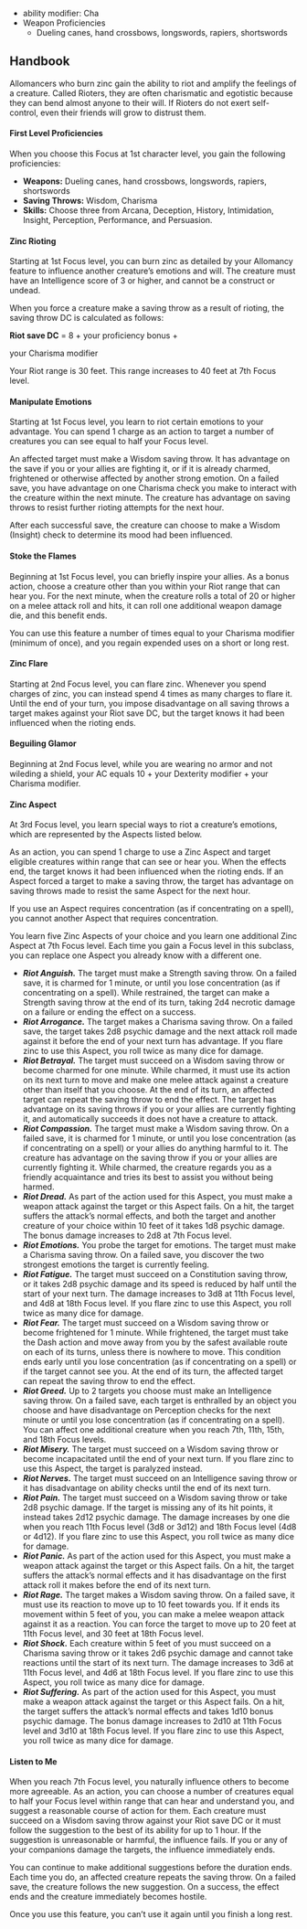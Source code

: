 - ability modifier: Cha
- Weapon Proficiencies
	- Dueling canes, hand crossbows, longswords, rapiers, shortswords

## Handbook

Allomancers who burn zinc gain the ability to riot and amplify the feelings of a creature. Called Rioters, they are often charismatic and egotistic because they can bend almost anyone to their will. If Rioters do not exert self-control, even their friends will grow to distrust them.

#### First Level Proficiencies

When you choose this Focus at 1st character level, you gain the following proficiencies:

-   **Weapons:** Dueling canes, hand crossbows, longswords, rapiers, shortswords
-   **Saving Throws:** Wisdom, Charisma
-   **Skills:** Choose three from Arcana, Deception, History, Intimidation, Insight, Perception, Performance, and Persuasion.

#### Zinc Rioting

Starting at 1st Focus level, you can burn zinc as detailed by your Allomancy feature to influence another creature’s emotions and will. The creature must have an Intelligence score of 3 or higher, and cannot be a construct or undead.

When you force a creature make a saving throw as a result of rioting, the saving throw DC is calculated as follows:

**Riot save DC** = 8 + your proficiency bonus +

your Charisma modifier

Your Riot range is 30 feet. This range increases to 40 feet at 7th Focus level.

#### Manipulate Emotions

Starting at 1st Focus level, you learn to riot certain emotions to your advantage. You can spend 1 charge as an action to target a number of creatures you can see equal to half your Focus level.

An affected target must make a Wisdom saving throw. It has advantage on the save if you or your allies are fighting it, or if it is already charmed, frightened or otherwise affected by another strong emotion. On a failed save, you have advantage on one Charisma check you make to interact with the creature within the next minute. The creature has advantage on saving throws to resist further rioting attempts for the next hour.

After each successful save, the creature can choose to make a Wisdom (Insight) check to determine its mood had been influenced.

#### Stoke the Flames

Beginning at 1st Focus level, you can briefly inspire your allies. As a bonus action, choose a creature other than you within your Riot range that can hear you. For the next minute, when the creature rolls a total of 20 or higher on a melee attack roll and hits, it can roll one additional weapon damage die, and this benefit ends.

You can use this feature a number of times equal to your Charisma modifier (minimum of once), and you regain expended uses on a short or long rest.

#### Zinc Flare

Starting at 2nd Focus level, you can flare zinc. Whenever you spend charges of zinc, you can instead spend 4 times as many charges to flare it. Until the end of your turn, you impose disadvantage on all saving throws a target makes against your Riot save DC, but the target knows it had been influenced when the rioting ends.

#### Beguiling Glamor

Beginning at 2nd Focus level, while you are wearing no armor and not wileding a shield, your AC equals 10 + your Dexterity modifier + your Charisma modifier.

#### Zinc Aspect

At 3rd Focus level, you learn special ways to riot a creature’s emotions, which are represented by the Aspects listed below.

As an action, you can spend 1 charge to use a Zinc Aspect and target eligible creatures within range that can see or hear you. When the effects end, the target knows it had been influenced when the rioting ends. If an Aspect forced a target to make a saving throw, the target has advantage on saving throws made to resist the same Aspect for the next hour.

If you use an Aspect requires concentration (as if concentrating on a spell), you cannot another Aspect that requires concentration.

You learn five Zinc Aspects of your choice and you learn one additional Zinc Aspect at 7th Focus level. Each time you gain a Focus level in this subclass, you can replace one Aspect you already know with a different one.
-   _**Riot Anguish.**_ The target must make a Strength saving throw. On a failed save, it is charmed for 1 minute, or until you lose concentration (as if concentrating on a spell). While restrained, the target can make a Strength saving throw at the end of its turn, taking 2d4 necrotic damage on a failure or ending the effect on a success.
-   _**Riot Arrogance.**_ The target makes a Charisma saving throw. On a failed save, the target takes 2d8 psychic damage and the next attack roll made against it before the end of your next turn has advantage. If you flare zinc to use this Aspect, you roll twice as many dice for damage.
-   _**Riot Betrayal.**_ The target must succeed on a Wisdom saving throw or become charmed for one minute. While charmed, it must use its action on its next turn to move and make one melee attack against a creature other than itself that you choose. At the end of its turn, an affected target can repeat the saving throw to end the effect. The target has advantage on its saving throws if you or your allies are currently fighting it, and automatically succeeds it does not have a creature to attack.
-   _**Riot Compassion.**_ The target must make a Wisdom saving throw. On a failed save, it is charmed for 1 minute, or until you lose concentration (as if concentrating on a spell) or your allies do anything harmful to it. The creature has advantage on the saving throw if you or your allies are currently fighting it. While charmed, the creature regards you as a friendly acquaintance and tries its best to assist you without being harmed.
-   _**Riot Dread.**_ As part of the action used for this Aspect, you must make a weapon attack against the target or this Aspect fails. On a hit, the target suffers the attack’s normal effects, and both the target and another creature of your choice within 10 feet of it takes 1d8 psychic damage. The bonus damage increases to 2d8 at 7th Focus level.
-   _**Riot Emotions.**_ You probe the target for emotions. The target must make a Charisma saving throw. On a failed save, you discover the two strongest emotions the target is currently feeling.
-   _**Riot Fatigue.**_ The target must succeed on a Constitution saving throw, or it takes 2d8 psychic damage and its speed is reduced by half until the start of your next turn. The damage increases to 3d8 at 11th Focus level, and 4d8 at 18th Focus level. If you flare zinc to use this Aspect, you roll twice as many dice for damage.
-   _**Riot Fear.**_ The target must succeed on a Wisdom saving throw or become frightened for 1 minute. While frightened, the target must take the Dash action and move away from you by the safest available route on each of its turns, unless there is nowhere to move. This condition ends early until you lose concentration (as if concentrating on a spell) or if the target cannot see you. At the end of its turn, the affected target can repeat the saving throw to end the effect.
-   _**Riot Greed.**_ Up to 2 targets you choose must make an Intelligence saving throw. On a failed save, each target is enthralled by an object you choose and have disadvantage on Perception checks for the next minute or until you lose concentration (as if concentrating on a spell). You can affect one additional creature when you reach 7th, 11th, 15th, and 18th Focus levels.
-   _**Riot Misery.**_ The target must succeed on a Wisdom saving throw or become incapacitated until the end of your next turn. If you flare zinc to use this Aspect, the target is paralyzed instead.
-   _**Riot Nerves.**_ The target must succeed on an Intelligence saving throw or it has disadvantage on ability checks until the end of its next turn.
-   _**Riot Pain.**_ The target must succeed on a Wisdom saving throw or take 2d8 psychic damage. If the target is missing any of its hit points, it instead takes 2d12 psychic damage. The damage increases by one die when you reach 11th Focus level (3d8 or 3d12) and 18th Focus level (4d8 or 4d12). If you flare zinc to use this Aspect, you roll twice as many dice for damage.
-   _**Riot Panic.**_ As part of the action used for this Aspect, you must make a weapon attack against the target or this Aspect fails. On a hit, the target suffers the attack’s normal effects and it has disadvantage on the first attack roll it makes before the end of its next turn.
-   _**Riot Rage.**_ The target makes a Wisdom saving throw. On a failed save, it must use its reaction to move up to 10 feet towards you. If it ends its movement within 5 feet of you, you can make a melee weapon attack against it as a reaction. You can force the target to move up to 20 feet at 11th Focus level, and 30 feet at 18th Focus level.
-   _**Riot Shock.**_ Each creature within 5 feet of you must succeed on a Charisma saving throw or it takes 2d6 psychic damage and cannot take reactions until the start of its next turn. The damage increases to 3d6 at 11th Focus level, and 4d6 at 18th Focus level. If you flare zinc to use this Aspect, you roll twice as many dice for damage.
-   _**Riot Suffering.**_ As part of the action used for this Aspect, you must make a weapon attack against the target or this Aspect fails. On a hit, the target suffers the attack’s normal effects and takes 1d10 bonus psychic damage. The bonus damage increases to 2d10 at 11th Focus level and 3d10 at 18th Focus level. If you flare zinc to use this Aspect, you roll twice as many dice for damage.

#### Listen to Me

When you reach 7th Focus level, you naturally influence others to become more agreeable. As an action, you can choose a number of creatures equal to half your Focus level within range that can hear and understand you, and suggest a reasonable course of action for them. Each creature must succeed on a Wisdom saving throw against your Riot save DC or it must follow the suggestion to the best of its ability for up to 1 hour. If the suggestion is unreasonable or harmful, the influence fails. If you or any of your companions damage the targets, the influence immediately ends.

You can continue to make additional suggestions before the duration ends. Each time you do, an affected creature repeats the saving throw. On a failed save, the creature follows the new suggestion. On a success, the effect ends and the creature immediately becomes hostile.

Once you use this feature, you can’t use it again until you finish a long rest.
